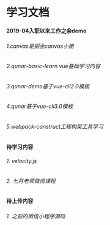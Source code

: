 # 学习文档

**2019-04入职以来工作之余demo**


###### 1.canvas是掘金canvas小册  
###### 2.qunar-basic-learn vue基础学习内容  
###### 3.qunar-demo基于vue-cli2.0模板  
###### 4.qunar基于vue-cli3.0模板  
###### 5.webpack-construct工程构架工具学习  

**待学习内容**

###### 1. velocity.js  
###### 2. 七月老师微信课程

**待上传内容**


###### 1. 之前的微信小程序源码

